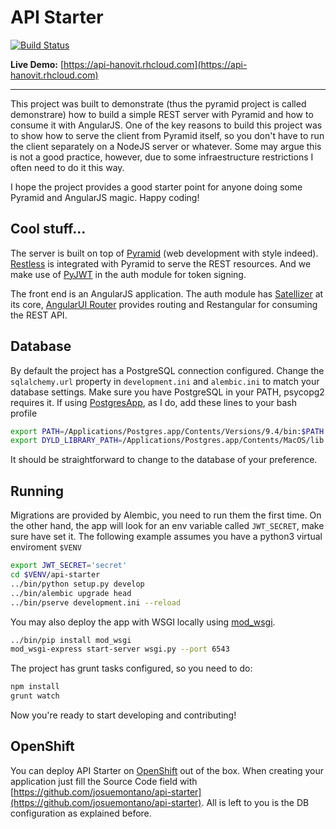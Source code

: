 # API Starter
[![Build Status](http://img.shields.io/travis/josuemontano/api-starter.svg?style=flat)](https://travis-ci.org/josuemontano/api-starter)

**Live Demo:** [https://api-hanovit.rhcloud.com](https://api-hanovit.rhcloud.com)

---

This project was built to demonstrate (thus the pyramid project is called demonstrare) how to build a simple REST server with Pyramid and how to consume it with AngularJS. One of the key reasons to build this project was to show how to serve the client from Pyramid itself, so you don't have to run the client separately on a NodeJS server or whatever. Some may argue this is not a good practice, however, due to some infraestructure restrictions I often need to do it this way.

I hope the project provides a good starter point for anyone doing some Pyramid and AngularJS magic. Happy coding!

## Cool stuff...
The server is built on top of [Pyramid](http://pylonsproject.org/projects/pyramid/about) (web development with style indeed). [Restless](http://restless.readthedocs.org) is integrated with Pyramid to serve the REST resources. And we make use of [PyJWT](https://github.com/jpadilla/pyjwt) in the auth module for token signing.

The front end is an AngularJS application. The auth module has [Satellizer](https://github.com/sahat/satellizer) at its core, [AngularUI Router](https://github.com/angular-ui/ui-router) provides routing and Restangular for consuming the REST API.

## Database
By default the project has a PostgreSQL connection configured. Change the `sqlalchemy.url` property in `development.ini` and `alembic.ini` to match your database settings. Make sure you have PostgreSQL in your PATH, psycopg2 requires it. If using [PostgresApp](http://postgresapp.com/), as I do, add these lines to your bash profile
```sh
export PATH=/Applications/Postgres.app/Contents/Versions/9.4/bin:$PATH
export DYLD_LIBRARY_PATH=/Applications/Postgres.app/Contents/MacOS/lib
```

It should be straightforward to change to the database of your preference.

## Running
Migrations are provided by Alembic, you need to run them the first time. On the other hand, the app will look for an env variable called `JWT_SECRET`, make sure have set it. The following example assumes you have a python3 virtual enviroment `$VENV`
```sh
export JWT_SECRET='secret'
cd $VENV/api-starter
../bin/python setup.py develop
../bin/alembic upgrade head
../bin/pserve development.ini --reload
```

You may also deploy the app with WSGI locally using [mod_wsgi](https://modwsgi.readthedocs.org/en/master/).
```sh
../bin/pip install mod_wsgi
mod_wsgi-express start-server wsgi.py --port 6543
```

The project has grunt tasks configured, so you need to do:
```sh
npm install
grunt watch
```

Now you're ready to start developing and contributing!

## OpenShift
You can deploy API Starter on [OpenShift](https://openshift.redhat.com) out of the box. When creating your application just fill the Source Code field with [https://github.com/josuemontano/api-starter](https://github.com/josuemontano/api-starter). All is left to you is the DB configuration as explained before.
